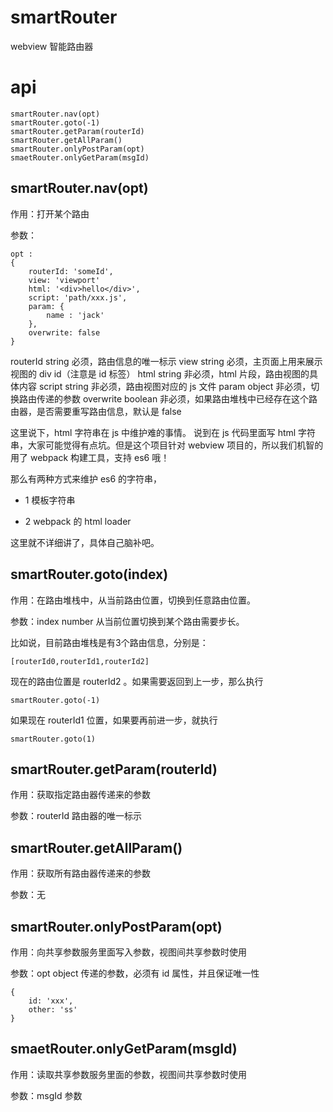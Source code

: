 # smartRouter
webview  智能路由器

# api

	smartRouter.nav(opt)
	smartRouter.goto(-1)
	smartRouter.getParam(routerId)
	smartRouter.getAllParam()
	smartRouter.onlyPostParam(opt)
	smaetRouter.onlyGetParam(msgId)

## smartRouter.nav(opt)

作用：打开某个路由

参数：
	
	opt : 
	{
		routerId: 'someId',
		view: 'viewport'
		html: '<div>hello</div>',
		script: 'path/xxx.js',
		param: {
			name : 'jack'
		},
		overwrite: false
	}

routerId string 必须，路由信息的唯一标示
view string 必须，主页面上用来展示视图的 div id（注意是 id 标签）
html string 非必须，html 片段，路由视图的具体内容
script string 非必须，路由视图对应的 js 文件
param object 非必须，切换路由传递的参数
overwrite boolean 非必须，如果路由堆栈中已经存在这个路由器，是否需要重写路由信息，默认是 false

这里说下，html 字符串在 js 中维护难的事情。
说到在 js 代码里面写 html 字符串，大家可能觉得有点坑。但是这个项目针对 webview 项目的，所以我们机智的用了 webpack 构建工具，支持 es6 哦！ 

那么有两种方式来维护 es6 的字符串，

+ 1 模板字符串

+ 2 webpack 的 html loader

这里就不详细讲了，具体自己脑补吧。

## smartRouter.goto(index)

作用：在路由堆栈中，从当前路由位置，切换到任意路由位置。

参数：index number 从当前位置切换到某个路由需要步长。

比如说，目前路由堆栈是有3个路由信息，分别是：

	[routerId0,routerId1,routerId2]

现在的路由位置是 	routerId2 。如果需要返回到上一步，那么执行

	smartRouter.goto(-1)

如果现在 routerId1 位置，如果要再前进一步，就执行

	smartRouter.goto(1)

## smartRouter.getParam(routerId)

作用：获取指定路由器传递来的参数

参数：routerId 路由器的唯一标示

## smartRouter.getAllParam()

作用：获取所有路由器传递来的参数

参数：无

## smartRouter.onlyPostParam(opt)

作用：向共享参数服务里面写入参数，视图间共享参数时使用

参数：opt object 传递的参数，必须有 id 属性，并且保证唯一性


	{
		id: 'xxx', 
		other: 'ss'
	}

## smaetRouter.onlyGetParam(msgId)

作用：读取共享参数服务里面的参数，视图间共享参数时使用

参数：msgId 参数

